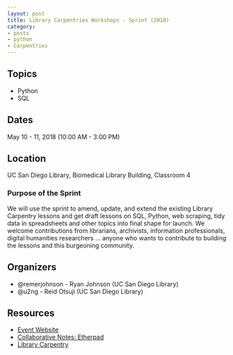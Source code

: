 ```yaml
---
layout: post
title: Library Carpentries Workshops - Sprint (2018)
category:
- posts
- python
- Carpentries
---
```


## Topics
* Python
* SQL

## Dates
May 10 - 11, 2018 (10:00 AM - 3:00 PM)

## Location
UC San Diego Library, Biomedical Library Building, Classroom 4

### Purpose of the Sprint    
We will use the sprint to amend, update, and extend the existing Library Carpentry lessons and get draft lessons on SQL, Python, web scraping, tidy data in spreadsheets and other topics into final shape for launch. We welcome contributions from librarians, archivists, information professionals, digital humanities researchers ... anyone who wants to contribute to building the lessons and this burgeoning community.

## Organizers

* @remerjohnson - Ryan Johnson (UC San Diego Library)
* @u2ng - Reid Otsuji (UC San Diego Library)

## Resources

* [Event Website](https://weaverbel.github.io/lc-sprint-may/)
* [Collaborative Notes: Etherpad](https://pad.carpentries.org/lc-sprint-2018)
* [Library Carpentry](https://librarycarpentry.org/)
